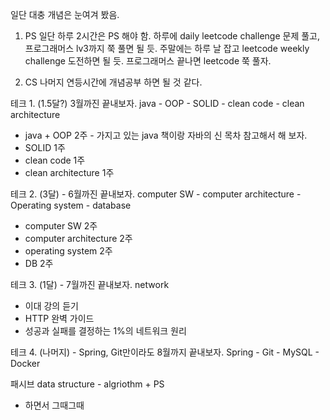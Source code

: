일단 대충 개념은 눈여겨 봤음.

1. PS
일단 하루 2시간은 PS 해야 함.
하루에 daily leetcode challenge 문제 풀고, 프로그래머스 lv3까지 쭉 풀면 될 듯.
주말에는 하루 날 잡고 leetcode weekly challenge 도전하면 될 듯.
프로그래머스 끝나면 leetcode 쭉 풀자.

2. CS
나머지 연등시간에 개념공부 하면 될 것 같다.

테크 1. (1.5달?) 3월까진 끝내보자.
java - OOP - SOLID - clean code - clean architecture
 - java + OOP 2주           - 가지고 있는 java 책이랑 자바의 신 목차 참고해서 해 보자.
 - SOLID 1주
 - clean code 1주
 - clean architecture 1주

테크 2. (3달) - 6월까진 끝내보자.
computer SW - computer architecture - Operating system - database
 - computer SW 2주
 - computer architecture 2주
 - operating system 2주
 - DB 2주

테크 3. (1달) - 7월까진 끝내보자.
network
 - 이대 강의 듣기
 - HTTP 완벽 가이드
 - 성공과 실패를 결정하는 1%의 네트워크 원리

테크 4. (나머지) - Spring, Git만이라도 8월까지 끝내보자.
Spring - Git - MySQL - Docker

패시브
data structure - algriothm + PS
 - 하면서 그때그때